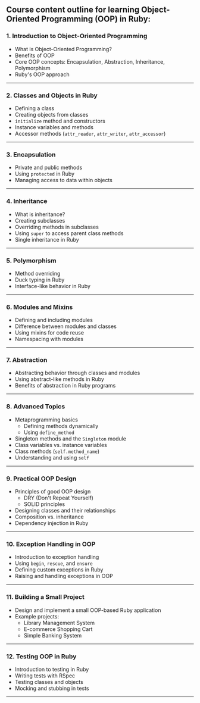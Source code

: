 Course content outline for learning **Object-Oriented Programming (OOP) in Ruby**:
---

### **1. Introduction to Object-Oriented Programming**
- What is Object-Oriented Programming?
- Benefits of OOP
- Core OOP concepts: Encapsulation, Abstraction, Inheritance, Polymorphism
- Ruby's OOP approach

---

### **2. Classes and Objects in Ruby**
- Defining a class
- Creating objects from classes
- `initialize` method and constructors
- Instance variables and methods
- Accessor methods (`attr_reader`, `attr_writer`, `attr_accessor`)

---

### **3. Encapsulation**
- Private and public methods
- Using `protected` in Ruby
- Managing access to data within objects

---

### **4. Inheritance**
- What is inheritance?
- Creating subclasses
- Overriding methods in subclasses
- Using `super` to access parent class methods
- Single inheritance in Ruby

---

### **5. Polymorphism**
- Method overriding
- Duck typing in Ruby
- Interface-like behavior in Ruby

---

### **6. Modules and Mixins**
- Defining and including modules
- Difference between modules and classes
- Using mixins for code reuse
- Namespacing with modules

---

### **7. Abstraction**
- Abstracting behavior through classes and modules
- Using abstract-like methods in Ruby
- Benefits of abstraction in Ruby programs

---

### **8. Advanced Topics**
- Metaprogramming basics
  - Defining methods dynamically
  - Using `define_method`
- Singleton methods and the `Singleton` module
- Class variables vs. instance variables
- Class methods (`self.method_name`)
- Understanding and using `self`

---

### **9. Practical OOP Design**
- Principles of good OOP design
  - DRY (Don't Repeat Yourself)
  - SOLID principles
- Designing classes and their relationships
- Composition vs. inheritance
- Dependency injection in Ruby

---

### **10. Exception Handling in OOP**
- Introduction to exception handling
- Using `begin`, `rescue`, and `ensure`
- Defining custom exceptions in Ruby
- Raising and handling exceptions in OOP

---

### **11. Building a Small Project**
- Design and implement a small OOP-based Ruby application
- Example projects:
  - Library Management System
  - E-commerce Shopping Cart
  - Simple Banking System

---

### **12. Testing OOP in Ruby**
- Introduction to testing in Ruby
- Writing tests with RSpec
- Testing classes and objects
- Mocking and stubbing in tests

---
